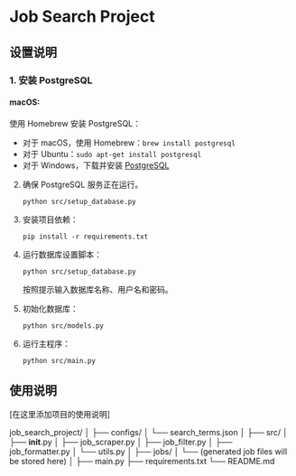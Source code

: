 # Job Search Project

## 设置说明

### 1. 安装 PostgreSQL

#### macOS:
使用 Homebrew 安装 PostgreSQL：
   - 对于 macOS，使用 Homebrew：`brew install postgresql`
   - 对于 Ubuntu：`sudo apt-get install postgresql`
   - 对于 Windows，下载并安装 [PostgreSQL](https://www.postgresql.org/download/windows/)

2. 确保 PostgreSQL 服务正在运行。
    ```
    python src/setup_database.py
    ```

3. 安装项目依赖：
   ```
   pip install -r requirements.txt
   ```

4. 运行数据库设置脚本：
   ```
   python src/setup_database.py
   ```
   按照提示输入数据库名称、用户名和密码。

5. 初始化数据库：
   ```
   python src/models.py
   ```

6. 运行主程序：
   ```
   python src/main.py
   ```

## 使用说明

[在这里添加项目的使用说明]

job_search_project/
│
├── configs/
│   └── search_terms.json
│
├── src/
│   ├── __init__.py
│   ├── job_scraper.py
│   ├── job_filter.py
│   ├── job_formatter.py
│   └── utils.py
│
├── jobs/
│   └── (generated job files will be stored here)
│
├── main.py
├── requirements.txt
└── README.md







